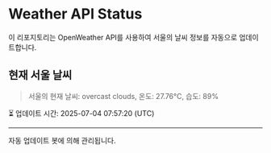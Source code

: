 
# Weather API Status

이 리포지토리는 OpenWeather API를 사용하여 서울의 날씨 정보를 자동으로 업데이트합니다.

## 현재 서울 날씨
> 서울의 현재 날씨: overcast clouds, 온도: 27.76°C, 습도: 89%

⏳ 업데이트 시간: 2025-07-04 07:57:20 (UTC)

---
자동 업데이트 봇에 의해 관리됩니다.

